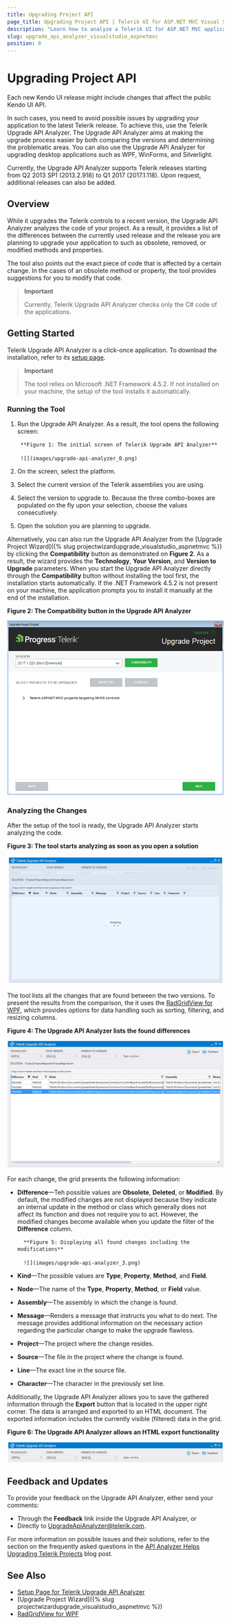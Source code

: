 ```yaml
---
title: Upgrading Project API
page_title: Upgrading Project API | Telerik UI for ASP.NET MVC Visual Studio Integration
description: "Learn how to analyze a Telerik UI for ASP.NET MVC application."
slug: upgrade_api_analyzer_visualstudio_aspnetmvc
position: 8
---
```


# Upgrading Project API

Each new Kendo UI release might include changes that affect the public Kendo UI API.  

In such cases, you need to avoid possible issues by upgrading your application to the latest Telerik release. To achieve this, use the Telerik Upgrade API Analyzer. The Upgrade API Analyzer aims at making the upgrade process easier by both comparing the versions and determining the problematic areas. You can also use the Upgrade API Analyzer for upgrading desktop applications such as WPF, WinForms, and Silverlight.

Currently, the Upgrade API Analyzer supports Telerik releases starting from Q2 2013 SP1 (2013.2.918) to Q1 2017 (2017.1.118). Upon request, additional releases can also be added.

## Overview

While it upgrades the Telerik controls to a recent version, the Upgrade API Analyzer analyzes the code of your project. As a result, it provides a list of the differences between the currently used release and the release you are planning to upgrade your application to such as obsolete, removed, or modified methods and properties.

The tool also points out the exact piece of code that is affected by a certain change. In the cases of an obsolete method or property, the tool provides suggestions for you to modify that code.                      

> **Important**
>
> Currently, Telerik Upgrade API Analyzer checks only the C# code of the applications.

## Getting Started

Telerik Upgrade API Analyzer is a click-once application. To download the installation, refer to its [setup page](http://demos.telerik.com/UpgradeAPIAnalyzer/setup.exe).

> **Important**
>
> The tool relies on Microsoft .NET Framework 4.5.2. If not installed on your machine, the setup of the tool installs it automatically.

### Running the Tool

1. Run the Upgrade API Analyzer. As a result, the tool opens the following screen:

		**Figure 1: The initial screen of Telerik Upgrade API Analyzer**

		![](images/upgrade-api-analyzer_0.png)

1. On the screen, select the platform.

1. Select the current version of the Telerik assemblies you are using.

1. Select the version to upgrade to. Because the three combo-boxes are populated on the fly upon your selection, choose the values consecutively.

1. Open the solution you are planning to upgrade.  

Alternatively, you can also run the Upgrade API Analyzer from the [Upgrade Project Wizard]({% slug projectwizardupgrade_visualstudio_aspnetmvc %}) by clicking the **Compatibility** button as demonstrated on **Figure 2**. As a result, the wizard provides the **Technology**, **Your Version**, and **Version to Upgrade** parameters. When you start the Upgrade API Analyzer directly through the **Compatibility** button without installing the tool first, the installation starts automatically. If the .NET Framework 4.5.2 is not present on your machine, the application prompts you to install it manually at the end of the installation.

**Figure 2: The Compatibility button in the Upgrade API Analyzer**

![](images/upgrade-api-analyzer_5.png)

### Analyzing the Changes

After the setup of the tool is ready, the Upgrade API Analyzer starts analyzing the code.

**Figure 3: The tool starts analyzing as soon as you open a solution**

![](images/upgrade-api-analyzer_1.png)

The tool lists all the changes that are found between the two versions. To present the results from the comparison, the it uses the [RadGridView for WPF](http://docs.telerik.com/devtools/wpf/controls/radgridview/overview2.html), which provides options for data handling such as sorting, filtering, and resizing columns.

**Figure 4: The Upgrade API Analyzer lists the found differences**

![](images/upgrade-api-analyzer_2.png)

For each change, the grid presents the following information:

* **Difference**&mdash;Teh possible values are **Obsolete**, **Deleted**, or **Modified**. By default, the modified changes are not displayed because they indicate an internal update in the method or class which generally does not affect its function and does not require you to act. However, the modified changes become available when you update the filter of the **Difference** column.

		**Figure 5: Displaying all found changes including the modifications**

		![](images/upgrade-api-analyzer_3.png)

* **Kind**&mdash;The possible values are **Type**, **Property**, **Method**, and **Field**.
* **Node**&mdash;The name of the **Type**, **Property**, **Method**, or **Field** value.
* **Assembly**&mdash;The assembly in which the change is found.
* **Message**&mdash;Renders a message that instructs you what to do next. The message provides additional information on the necessary action regarding the particular change to make the upgrade flawless.
* **Project**&mdash;The project where the change resides.
* **Source**&mdash;The file in the project where the change is found.
* **Line**&mdash;The exact line in the source file.
* **Character**&mdash;The character in the previously set line.

Additionally, the Upgrade API Analyzer allows you to save the gathered information through the **Export** button that is located in the upper right corner. The data is arranged and exported to an HTML document. The exported information includes the currently visible (filtered) data in the grid.

**Figure 6: The Upgrade API Analyzer allows an HTML export functionality**

![](images/upgrade-api-analyzer_4.png)

## Feedback and Updates

To provide your feedback on the Upgrade API Analyzer, either send your comments:

* Through the **Feedback** link inside the Upgrade API Analyzer, or
* Directly to [UpgradeApiAnalyzer@telerik.com](mailto:UpgradeApiAnalyzer@telerik.com).

For more information on possible issues and their solutions, refer to the section on the frequently asked questions in the [API Analyzer Helps Upgrading Telerik Projects](http://www.telerik.com/blogs/api-analyzer-helps-upgrading-telerik-projects) blog post.

## See Also

* [Setup Page for Telerik Upgrade API Analyzer](http://demos.telerik.com/UpgradeAPIAnalyzer)
* [Upgrade Project Wizard]({% slug projectwizardupgrade_visualstudio_aspnetmvc %})
* [RadGridView for WPF](http://docs.telerik.com/devtools/wpf/controls/radgridview/overview2.html)
